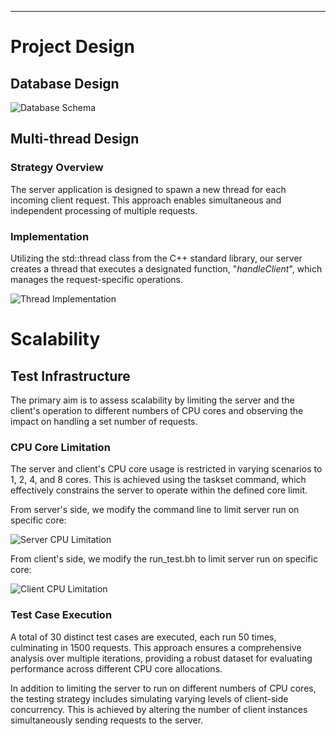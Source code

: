 
---

# Project Design

## Database Design

![Database Schema](WechatIMG589.jpeg)

## Multi-thread Design

### Strategy Overview
The server application is designed to spawn a new thread for each incoming client request. This approach enables simultaneous and independent processing of multiple requests.

### Implementation
Utilizing the std::thread class from the C++ standard library, our server creates a thread that executes a designated function, "*handleClient*", which manages the request-specific operations.

![Thread Implementation](WechatIMG602.jpeg)

# Scalability

## Test Infrastructure

The primary aim is to assess scalability by limiting the server and the client's operation to different numbers of CPU cores and observing the impact on handling a set number of requests.

### CPU Core Limitation
The server and client's CPU core usage is restricted in varying scenarios to 1, 2, 4, and 8 cores. This is achieved using the taskset command, which effectively constrains the server to operate within the defined core limit.

From server's side, we modify the command line to limit server run on specific core:

![Server CPU Limitation](WechatIMG604.jpeg)

From client's side, we modify the run_test.bh to limit server run on specific core:

![Client CPU Limitation](WechatIMG603.jpeg)

### Test Case Execution
A total of 30 distinct test cases are executed, each run 50 times, culminating in 1500 requests. This approach ensures a comprehensive analysis over multiple iterations, providing a robust dataset for evaluating performance across different CPU core allocations.

In addition to limiting the server to run on different numbers of CPU cores, the testing strategy includes simulating varying levels of client-side concurrency. This is achieved by altering the number of client instances simultaneously sending requests to the server.


